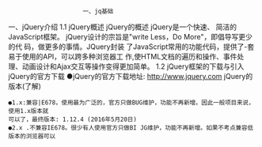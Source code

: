 					     一、jq基础


一、jQuery介绍
1.1 jQuery概述
jQuery的概述
	jQuery是一个快速、 简洁的JavaScript框架。 jQuery设计的宗旨是"write Less，Do More"，即倡导写更少的代
	码，做更多的事情。JQuery封装 了JavaScript常用的功能代码，提供了-套易于使用的API，可以跨多种浏览器工
	作,使HTML文档的遍历和操作、事件处理、动画设计和Ajax交互等操作变得更加简单。
1.2 jQuery框架的下载与引入
	jQuery的官方下载
	●jQuery的官方下载地址: http://www.jquery.com
	jQuery的版本(了解)

	●1.x:兼容|E678，使用最为广泛的，官方只做BUG维护，功能不再新增。因此一般项目来说，使用1.x版本就
	可以了，最终版本: 1.12.4 (2016年5月20日)
	●2.x .不兼容IE678。很少有人使用官方只做BI JG维护，功能不再新增。如果不考点兼容低版本的浏览器可以

